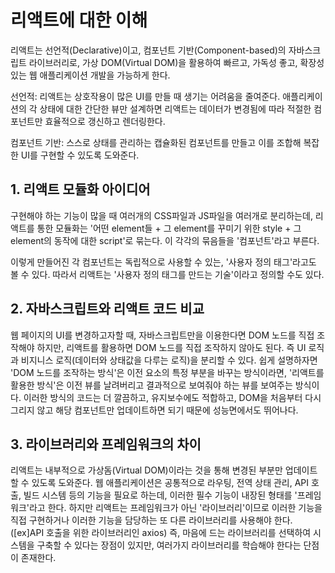 # 리액트에 대한 이해

리액트는 선언적(Declarative)이고, 컴포넌트 기반(Component-based)의 자바스크립트 라이브러리로, 가상 DOM(Virtual DOM)을 활용하여 빠르고, 가독성 좋고, 확장성 있는 웹 애플리케이션 개발을 가능하게 한다.

선언적: 리액트는 상호작용이 많은 UI를 만들 때 생기는 어려움을 줄여준다. 애플리케이션의 각 상태에 대한 간단한 뷰만 설계하면 리액트는 데이터가 변경됨에 따라 적절한 컴포넌트만 효율적으로 갱신하고 렌더링한다.

컴포넌트 기반: 스스로 상태를 관리하는 캡슐화된 컴포넌트를 만들고 이를 조합해 복잡한 UI를 구현할 수 있도록 도와준다.

## 1. 리액트 모듈화 아이디어

구현해야 하는 기능이 많을 때 여러개의 CSS파일과 JS파일을 여러개로 분리하는데, 리액트를 통한 모듈화는 '어떤 element들 + 그 element를 꾸미기 위한 style + 그 element의 동작에 대한 script'로 묶는다. 이 각각의 묶음들을 '컴포넌트'라고 부른다.

이렇게 만들어진 각 컴포넌트는 독립적으로 사용할 수 있는, '사용자 정의 태그'라고도 볼 수 있다. 따라서 리액트는 '사용자 정의 태그를 만드는 기술'이라고 정의할 수도 있다.

## 2. 자바스크립트와 리액트 코드 비교

웹 페이지의 UI를 변경하고자할 때, 자바스크립트만을 이용한다면 DOM 노드를 직접 조작해야 하지만, 리액트를 활용하면 DOM 노드를 직접 조작하지 않아도 된다. 즉 UI 로직과 비지니스 로직(데이터와 상태값을 다루는 로직)을 분리할 수 있다. 쉽게 설명하자면 'DOM 노드를 조작하는 방식'은 이전 요소의 특정 부분을 바꾸는 방식이라면, '리액트를 활용한 방식'은 이전 뷰를 날려버리고 결과적으로 보여줘야 하는 뷰를 보여주는 방식이다. 이러한 방식의 코드는 더 깔끔하고, 유지보수에도 적합하고, DOM을 처음부터 다시 그리지 않고 해당 컴포넌트만 업데이트하면 되기 때문에 성능면에서도 뛰어나다.

## 3. 라이브러리와 프레임워크의 차이

리액트는 내부적으로 가상돔(Virtual DOM)이라는 것을 통해 변경된 부분만 업데이트할 수 있도록 도와준다. 웹 애플리케이션은 공통적으로 라우팅, 전역 상태 관리, API 호출, 빌드 시스템 등의 기능을 필요로 하는데, 이러한 필수 기능이 내장된 형태를 '프레임워크'라고 한다. 하지만 리액트는 프레임워크가 아닌 '라이브러리'이므로 이러한 기능을 직접 구현하거나 이러한 기능을 담당하는 또 다른 라이브러리를 사용해야 한다. ([ex]API 호출을 위한 라이브러리인 axios) 즉, 마음에 드는 라이브러리를 선택하여 시스템을 구축할 수 있다는 장점이 있지만, 여러가지 라이브러리를 학습해야 한다는 단점이 존재한다.
